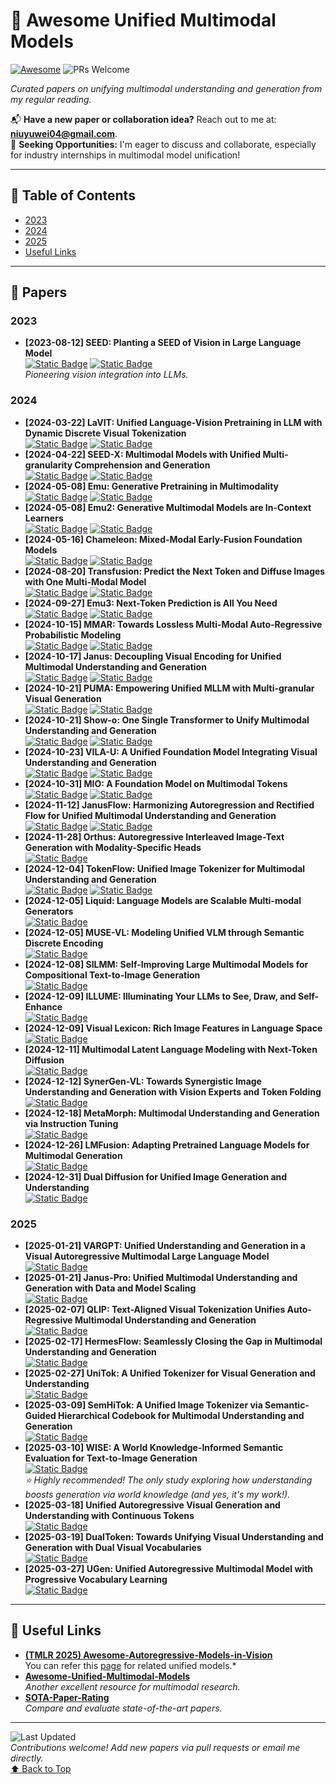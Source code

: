 <a name="top"></a>
# 🌟 Awesome Unified Multimodal Models
[![Awesome](https://awesome.re/badge.svg)](https://awesome.re)
![PRs Welcome](https://img.shields.io/badge/PRs-Welcome-green) 

*Curated papers on unifying multimodal understanding and generation from my regular reading.*

📬 **Have a new paper or collaboration idea?** Reach out to me at: **niuyuwei04@gmail.com**.  
🤝 **Seeking Opportunities:** I'm eager to discuss and collaborate, especially for industry internships in multimodal model unification!

---

## 📑 Table of Contents
- [2023](#2023)
- [2024](#2024)
- [2025](#2025)
- [Useful Links](#useful-links)

---

## 📄 Papers

### 2023
- **[2023-08-12] SEED: Planting a SEED of Vision in Large Language Model**  
  [![Static Badge](https://img.shields.io/badge/2307.08041-red?logo=arxiv)](https://arxiv.org/abs/2307.08041) [![Static Badge](https://img.shields.io/badge/SEED-black?logo=github)](https://github.com/AILab-CVC/SEED)  
  *Pioneering vision integration into LLMs.*

### 2024
- **[2024-03-22] LaVIT: Unified Language-Vision Pretraining in LLM with Dynamic Discrete Visual Tokenization**  
  [![Static Badge](https://img.shields.io/badge/2309.04669-red?logo=arxiv)](https://arxiv.org/abs/2309.04669) [![Static Badge](https://img.shields.io/badge/LaVIT-black?logo=github)](https://github.com/jy0205/LaVIT)  
- **[2024-04-22] SEED-X: Multimodal Models with Unified Multi-granularity Comprehension and Generation**  
  [![Static Badge](https://img.shields.io/badge/2404.14396-red?logo=arxiv)](https://arxiv.org/abs/2404.14396) [![Static Badge](https://img.shields.io/badge/SEED-X-black?logo=github)](https://github.com/AILab-CVC/SEED-X)
- **[2024-05-08] Emu: Generative Pretraining in Multimodality**  
  [![Static Badge](https://img.shields.io/badge/2307.05222-red?logo=arxiv)](https://arxiv.org/abs/2307.05222) [![Static Badge](https://img.shields.io/badge/Emu-black?logo=github)](https://github.com/baaivision/Emu)  
- **[2024-05-08] Emu2: Generative Multimodal Models are In-Context Learners**  
  [![Static Badge](https://img.shields.io/badge/2312.13286-red?logo=arxiv)](https://arxiv.org/abs/2312.13286) [![Static Badge](https://img.shields.io/badge/Emu2-black?logo=github)](https://github.com/baaivision/Emu2)  
- **[2024-05-16] Chameleon: Mixed-Modal Early-Fusion Foundation Models**  
  [![Static Badge](https://img.shields.io/badge/2405.09818-red?logo=arxiv)](https://arxiv.org/abs/2405.09818) [![Static Badge](https://img.shields.io/badge/Chameleon-black?logo=github)](https://github.com/facebookresearch/chameleon)  
- **[2024-08-20] Transfusion: Predict the Next Token and Diffuse Images with One Multi-Modal Model**  
  [![Static Badge](https://img.shields.io/badge/2408.11039-red?logo=arxiv)](https://arxiv.org/abs/2408.11039) [![Static Badge](https://img.shields.io/badge/Transfusion-black?logo=github)](https://github.com/lucidrains/transfusion-pytorch)  
- **[2024-09-27] Emu3: Next-Token Prediction is All You Need**  
  [![Static Badge](https://img.shields.io/badge/2409.18869-red?logo=arxiv)](https://arxiv.org/abs/2409.18869) [![Static Badge](https://img.shields.io/badge/Emu3-black?logo=github)](https://github.com/baaivision/Emu3)  
- **[2024-10-15] MMAR: Towards Lossless Multi-Modal Auto-Regressive Probabilistic Modeling**  
  [![Static Badge](https://img.shields.io/badge/2410.10798-red?logo=arxiv)](https://arxiv.org/abs/2410.10798) [![Static Badge](https://img.shields.io/badge/MMAR-black?logo=github)](https://github.com/ydcUstc/MMAR)  
- **[2024-10-17] Janus: Decoupling Visual Encoding for Unified Multimodal Understanding and Generation**  
  [![Static Badge](https://img.shields.io/badge/2410.13848-red?logo=arxiv)](https://arxiv.org/abs/2410.13848) [![Static Badge](https://img.shields.io/badge/Janus-black?logo=github)](https://github.com/deepseek-ai/Janus)  
- **[2024-10-21] PUMA: Empowering Unified MLLM with Multi-granular Visual Generation**  
  [![Static Badge](https://img.shields.io/badge/2410.13861-red?logo=arxiv)](https://arxiv.org/abs/2410.13861) [![Static Badge](https://img.shields.io/badge/PUMA-black?logo=github)](https://github.com/rongyaofang/PUMA)  
- **[2024-10-21] Show-o: One Single Transformer to Unify Multimodal Understanding and Generation**  
  [![Static Badge](https://img.shields.io/badge/2408.12528-red?logo=arxiv)](https://arxiv.org/abs/2408.12528) [![Static Badge](https://img.shields.io/badge/Show_o-black?logo=github)](https://github.com/showlab/Show-o)  
- **[2024-10-23] VILA-U: A Unified Foundation Model Integrating Visual Understanding and Generation**  
  [![Static Badge](https://img.shields.io/badge/2409.04429-red?logo=arxiv)](https://arxiv.org/abs/2409.04429) [![Static Badge](https://img.shields.io/badge/VILA_U-black?logo=github)](https://github.com/mit-han-lab/vila-u)  
- **[2024-10-31] MIO: A Foundation Model on Multimodal Tokens**  
  [![Static Badge](https://img.shields.io/badge/2409.17692-red?logo=arxiv)](https://arxiv.org/abs/2409.17692) [![Static Badge](https://img.shields.io/badge/MIO-black?logo=github)](https://github.com/MIO-Team/MIO)  
- **[2024-11-12] JanusFlow: Harmonizing Autoregression and Rectified Flow for Unified Multimodal Understanding and Generation**  
  [![Static Badge](https://img.shields.io/badge/2411.07975-red?logo=arxiv)](https://arxiv.org/abs/2411.07975) [![Static Badge](https://img.shields.io/badge/JanusFlow-black?logo=github)](https://github.com/deepseek-ai/Janus)  
- **[2024-11-28] Orthus: Autoregressive Interleaved Image-Text Generation with Modality-Specific Heads**  
  [![Static Badge](https://img.shields.io/badge/2412.00127-red?logo=arxiv)](https://arxiv.org/abs/2412.00127)  
- **[2024-12-04] TokenFlow: Unified Image Tokenizer for Multimodal Understanding and Generation**  
  [![Static Badge](https://img.shields.io/badge/2412.03069-red?logo=arxiv)](https://arxiv.org/abs/2412.03069) [![Static Badge](https://img.shields.io/badge/TokenFlow-black?logo=github)](https://github.com/ByteFlow-AI/TokenFlow)  
- **[2024-12-05] Liquid: Language Models are Scalable Multi-modal Generators**  
  [![Static Badge](https://img.shields.io/badge/2412.04332-red?logo=arxiv)](https://arxiv.org/abs/2412.04332)  
- **[2024-12-05] MUSE-VL: Modeling Unified VLM through Semantic Discrete Encoding**  
  [![Static Badge](https://img.shields.io/badge/2411.17762-red?logo=arxiv)](https://arxiv.org/abs/2411.17762)  
- **[2024-12-08] SILMM: Self-Improving Large Multimodal Models for Compositional Text-to-Image Generation**  
  [![Static Badge](https://img.shields.io/badge/2412.05818-red?logo=arxiv)](https://arxiv.org/abs/2412.05818)  
- **[2024-12-09] ILLUME: Illuminating Your LLMs to See, Draw, and Self-Enhance**  
  [![Static Badge](https://img.shields.io/badge/2412.06673-red?logo=arxiv)](https://arxiv.org/abs/2412.06673)  
- **[2024-12-09] Visual Lexicon: Rich Image Features in Language Space**  
  [![Static Badge](https://img.shields.io/badge/2412.06774-red?logo=arxiv)](https://arxiv.org/abs/2412.06774)  
- **[2024-12-11] Multimodal Latent Language Modeling with Next-Token Diffusion**  
  [![Static Badge](https://img.shields.io/badge/2412.08635-red?logo=arxiv)](https://arxiv.org/abs/2412.08635)  
- **[2024-12-12] SynerGen-VL: Towards Synergistic Image Understanding and Generation with Vision Experts and Token Folding**  
  [![Static Badge](https://img.shields.io/badge/2412.09604-red?logo=arxiv)](https://arxiv.org/abs/2412.09604)  
- **[2024-12-18] MetaMorph: Multimodal Understanding and Generation via Instruction Tuning**  
  [![Static Badge](https://img.shields.io/badge/2412.14164-red?logo=arxiv)](https://arxiv.org/abs/2412.14164)  
- **[2024-12-26] LMFusion: Adapting Pretrained Language Models for Multimodal Generation**  
  [![Static Badge](https://img.shields.io/badge/2412.15188-red?logo=arxiv)](https://arxiv.org/abs/2412.15188)  
- **[2024-12-31] Dual Diffusion for Unified Image Generation and Understanding**  
  [![Static Badge](https://img.shields.io/badge/2501.00289-red?logo=arxiv)](https://arxiv.org/abs/2501.00289)  

### 2025
- **[2025-01-21] VARGPT: Unified Understanding and Generation in a Visual Autoregressive Multimodal Large Language Model**  
  [![Static Badge](https://img.shields.io/badge/2501.12327-red?logo=arxiv)](https://arxiv.org/abs/2501.12327)  
- **[2025-01-21] Janus-Pro: Unified Multimodal Understanding and Generation with Data and Model Scaling**  
  [![Static Badge](https://img.shields.io/badge/2501.17811-red?logo=arxiv)](https://arxiv.org/abs/2501.17811)  
- **[2025-02-07] QLIP: Text-Aligned Visual Tokenization Unifies Auto-Regressive Multimodal Understanding and Generation**  
  [![Static Badge](https://img.shields.io/badge/2502.05178-red?logo=arxiv)](https://arxiv.org/abs/2502.05178)  
- **[2025-02-17] HermesFlow: Seamlessly Closing the Gap in Multimodal Understanding and Generation**  
  [![Static Badge](https://img.shields.io/badge/2502.12148-red?logo=arxiv)](https://arxiv.org/abs/2502.12148)  
- **[2025-02-27] UniTok: A Unified Tokenizer for Visual Generation and Understanding**  
  [![Static Badge](https://img.shields.io/badge/2502.20321-red?logo=arxiv)](https://arxiv.org/abs/2502.20321)  
- **[2025-03-09] SemHiTok: A Unified Image Tokenizer via Semantic-Guided Hierarchical Codebook for Multimodal Understanding and Generation**  
  [![Static Badge](https://img.shields.io/badge/2503.06764-red?logo=arxiv)](https://arxiv.org/abs/2503.06764)  
- **[2025-03-10] WISE: A World Knowledge-Informed Semantic Evaluation for Text-to-Image Generation**  
  [![Static Badge](https://img.shields.io/badge/2503.07265-red?logo=arxiv)](https://arxiv.org/abs/2503.07265)  
  *⭐ Highly recommended! The only study exploring how understanding boosts generation via world knowledge (and yes, it's my work!).*  
- **[2025-03-18] Unified Autoregressive Visual Generation and Understanding with Continuous Tokens**  
  [![Static Badge](https://img.shields.io/badge/2503.13436-red?logo=arxiv)](https://arxiv.org/abs/2503.13436) 
- **[2025-03-19] DualToken: Towards Unifying Visual Understanding and Generation with Dual Visual Vocabularies**  
  [![Static Badge](https://img.shields.io/badge/2503.14324-red?logo=arxiv)](https://arxiv.org/abs/2503.14324)  
- **[2025-03-27] UGen: Unified Autoregressive Multimodal Model with Progressive Vocabulary Learning**  
  [![Static Badge](https://img.shields.io/badge/2503.21193-red?logo=arxiv)](https://arxiv.org/abs/2503.21193)  

---

## 🔗 Useful Links
- **[(TMLR 2025) Awesome-Autoregressive-Models-in-Vision](https://github.com/ChaofanTao/Autoregressive-Models-in-Vision-Survey)**  
  You can refer this [page](https://github.com/ChaofanTao/Autoregressive-Models-in-Vision-Survey?tab=readme-ov-file#unified-understanding-and-generation-multi-modal-llms) for related unified models.*  
- **[Awesome-Unified-Multimodal-Models](https://github.com/showlab/Awesome-Unified-Multimodal-Models)**  
  *Another excellent resource for multimodal research.*  
- **[SOTA-Paper-Rating](https://waynejin0918.github.io/SOTA-paper-rating.io/#)**  
  *Compare and evaluate state-of-the-art papers.*

---

![Last Updated](https://img.shields.io/badge/Last%20Updated-March%2030,%202025-blue)  
*Contributions welcome! Add new papers via pull requests or email me directly.*  
[⬆ Back to Top](#top)
